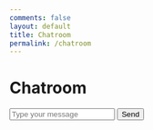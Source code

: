 ```yaml
---
comments: false
layout: default
title: Chatroom
permalink: /chatroom
---
```

<html>
<head>
    <title>Chatroom</title>
    <link rel="stylesheet" href="/path/to/your/css/styles.css">
</head>
<body>
    <h1>Chatroom</h1>
    <div id="chat-box">
        <!-- Messages will be displayed here -->
    </div>
    <input type="text" id="message" placeholder="Type your message">
    <button id="send">Send</button>
    <!-- Script to send and receive messages -->
    <script>
        const chatBox = document.getElementById("chat-box");
        const messageInput = document.getElementById("message");
        const sendButton = document.getElementById("send");
        const backendUrl = "http://127.0.0.1:8987/api/chats/create";
        sendButton.addEventListener("click", sendMessage);
        function sendMessage() {
            const message = messageInput.value;
            if (message) {
                // Create a new message element
                const messageElement = document.createElement("div");
                messageElement.textContent = message;
                // Append the message to the chat box
                chatBox.appendChild(messageElement);
                // Send the message to the backend
                fetch(backendUrl, {
                    method: "POST",
                    headers: {
                        "Content-Type": "application/json",
                    },
                    body: JSON.stringify({ message: message }),
                })
                    .then((response) => {
                        if (response.status === 200) {
                            messageInput.value = ""; // Clear the input field
                        }
                    })
                    .catch((error) => {
                        console.error("Failed to send message to the backend:", error);
                    });
            }
        }
        // Function to periodically retrieve and display chat messages
        function displayChat() {
            // Fetch chat messages from the backend
            fetch("http://127.0.0.1:8987/api/chats/read")
                .then((response) => response.json())
                .then((data) => {
                    // Clear the chat box
                    chatBox.innerHTML = "";
                    // Display each message in the chat box
                    data.forEach((message) => {
                        const messageElement = document.createElement("div");
                        messageElement.textContent = message.message;
                        chatBox.appendChild(messageElement);
                    });
                })
                .catch((error) => {
                    console.error("Failed to retrieve chat messages:", error);
                });
        }
        // Retrieve and display chat messages initially and every few seconds
        displayChat();
        setInterval(displayChat, 5000); // Update the chat every 5 seconds
    </script>
</body>
</html>
